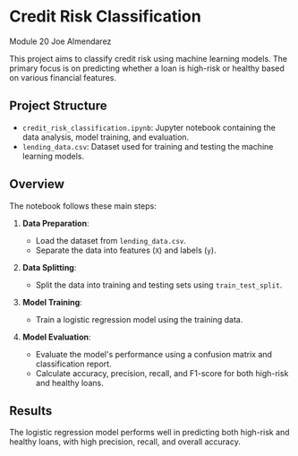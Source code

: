  # Credit Risk Classification
Module 20 Joe Almendarez

This project aims to classify credit risk using machine learning models. The primary focus is on predicting whether a loan is high-risk or healthy based on various financial features.

## Project Structure

- `credit_risk_classification.ipynb`: Jupyter notebook containing the data analysis, model training, and evaluation.
- `lending_data.csv`: Dataset used for training and testing the machine learning models.

## Overview

The notebook follows these main steps:

1. **Data Preparation**:
   - Load the dataset from `lending_data.csv`.
   - Separate the data into features (`X`) and labels (`y`).

2. **Data Splitting**:
   - Split the data into training and testing sets using `train_test_split`.

3. **Model Training**:
   - Train a logistic regression model using the training data.

4. **Model Evaluation**:
   - Evaluate the model's performance using a confusion matrix and classification report.
   - Calculate accuracy, precision, recall, and F1-score for both high-risk and healthy loans.

## Results

The logistic regression model performs well in predicting both high-risk and healthy loans, with high precision, recall, and overall accuracy.
